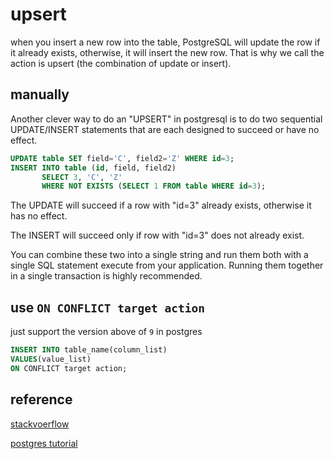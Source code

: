 # upsert

when you insert a new row into the table, PostgreSQL will update the row if it already exists, otherwise, it will insert the new row. That is why we call the action is upsert (the combination of update or insert).

## manually

Another clever way to do an "UPSERT" in postgresql is to do two sequential UPDATE/INSERT statements that are each designed to succeed or have no effect.

```sql
UPDATE table SET field='C', field2='Z' WHERE id=3;
INSERT INTO table (id, field, field2)
       SELECT 3, 'C', 'Z'
       WHERE NOT EXISTS (SELECT 1 FROM table WHERE id=3);
```

The UPDATE will succeed if a row with "id=3" already exists, otherwise it has no effect.

The INSERT will succeed only if row with "id=3" does not already exist.

You can combine these two into a single string and run them both with a single SQL statement execute from your application. Running them together in a single transaction is highly recommended.

## use `ON CONFLICT target action`

just support the version above of `9` in postgres

```sql
INSERT INTO table_name(column_list)
VALUES(value_list)
ON CONFLICT target action;
```


## reference

[stackvoerflow](https://stackoverflow.com/questions/1109061/insert-on-duplicate-update-in-postgresql/6527838#6527838)

[postgres tutorial](https://www.postgresqltutorial.com/postgresql-tutorial/postgresql-upsert/)